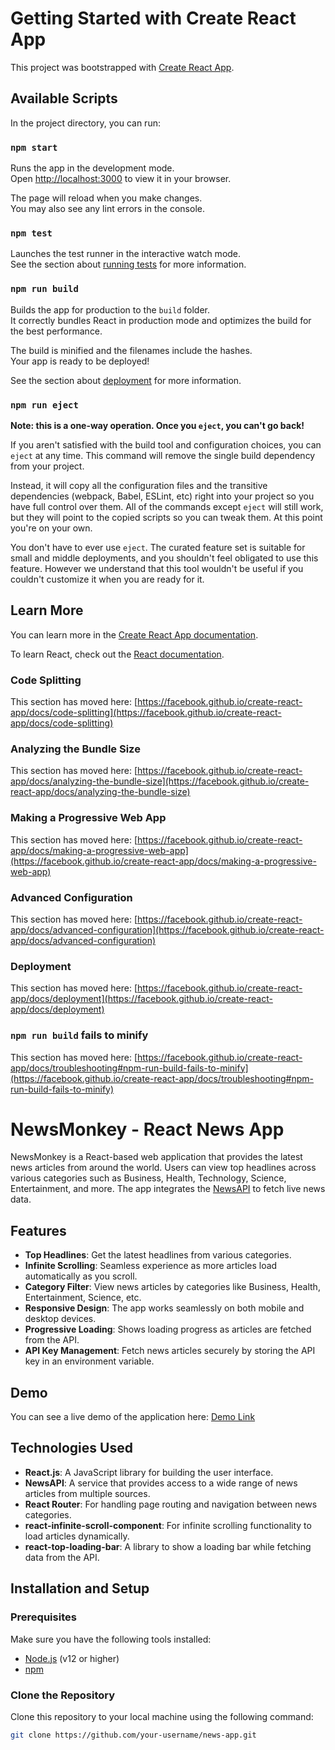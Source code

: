 # Getting Started with Create React App

This project was bootstrapped with [Create React App](https://github.com/facebook/create-react-app).

## Available Scripts

In the project directory, you can run:

### `npm start`

Runs the app in the development mode.\
Open [http://localhost:3000](http://localhost:3000) to view it in your browser.

The page will reload when you make changes.\
You may also see any lint errors in the console.

### `npm test`

Launches the test runner in the interactive watch mode.\
See the section about [running tests](https://facebook.github.io/create-react-app/docs/running-tests) for more information.

### `npm run build`

Builds the app for production to the `build` folder.\
It correctly bundles React in production mode and optimizes the build for the best performance.

The build is minified and the filenames include the hashes.\
Your app is ready to be deployed!

See the section about [deployment](https://facebook.github.io/create-react-app/docs/deployment) for more information.

### `npm run eject`

**Note: this is a one-way operation. Once you `eject`, you can't go back!**

If you aren't satisfied with the build tool and configuration choices, you can `eject` at any time. This command will remove the single build dependency from your project.

Instead, it will copy all the configuration files and the transitive dependencies (webpack, Babel, ESLint, etc) right into your project so you have full control over them. All of the commands except `eject` will still work, but they will point to the copied scripts so you can tweak them. At this point you're on your own.

You don't have to ever use `eject`. The curated feature set is suitable for small and middle deployments, and you shouldn't feel obligated to use this feature. However we understand that this tool wouldn't be useful if you couldn't customize it when you are ready for it.

## Learn More

You can learn more in the [Create React App documentation](https://facebook.github.io/create-react-app/docs/getting-started).

To learn React, check out the [React documentation](https://reactjs.org/).

### Code Splitting

This section has moved here: [https://facebook.github.io/create-react-app/docs/code-splitting](https://facebook.github.io/create-react-app/docs/code-splitting)

### Analyzing the Bundle Size

This section has moved here: [https://facebook.github.io/create-react-app/docs/analyzing-the-bundle-size](https://facebook.github.io/create-react-app/docs/analyzing-the-bundle-size)

### Making a Progressive Web App

This section has moved here: [https://facebook.github.io/create-react-app/docs/making-a-progressive-web-app](https://facebook.github.io/create-react-app/docs/making-a-progressive-web-app)

### Advanced Configuration

This section has moved here: [https://facebook.github.io/create-react-app/docs/advanced-configuration](https://facebook.github.io/create-react-app/docs/advanced-configuration)

### Deployment

This section has moved here: [https://facebook.github.io/create-react-app/docs/deployment](https://facebook.github.io/create-react-app/docs/deployment)

### `npm run build` fails to minify

This section has moved here: [https://facebook.github.io/create-react-app/docs/troubleshooting#npm-run-build-fails-to-minify](https://facebook.github.io/create-react-app/docs/troubleshooting#npm-run-build-fails-to-minify)
# NewsMonkey - React News App

NewsMonkey is a React-based web application that provides the latest news articles from around the world. Users can view top headlines across various categories such as Business, Health, Technology, Science, Entertainment, and more. The app integrates the [NewsAPI](https://newsapi.org/) to fetch live news data.

## Features
- **Top Headlines**: Get the latest headlines from various categories.
- **Infinite Scrolling**: Seamless experience as more articles load automatically as you scroll.
- **Category Filter**: View news articles by categories like Business, Health, Entertainment, Science, etc.
- **Responsive Design**: The app works seamlessly on both mobile and desktop devices.
- **Progressive Loading**: Shows loading progress as articles are fetched from the API.
- **API Key Management**: Fetch news articles securely by storing the API key in an environment variable.

## Demo
You can see a live demo of the application here: [Demo Link](https://your-deployment-link.com)

## Technologies Used
- **React.js**: A JavaScript library for building the user interface.
- **NewsAPI**: A service that provides access to a wide range of news articles from multiple sources.
- **React Router**: For handling page routing and navigation between news categories.
- **react-infinite-scroll-component**: For infinite scrolling functionality to load articles dynamically.
- **react-top-loading-bar**: A library to show a loading bar while fetching data from the API.

## Installation and Setup

### Prerequisites
Make sure you have the following tools installed:
- [Node.js](https://nodejs.org/) (v12 or higher)
- [npm](https://www.npmjs.com/)

### Clone the Repository
Clone this repository to your local machine using the following command:

```bash
git clone https://github.com/your-username/news-app.git
